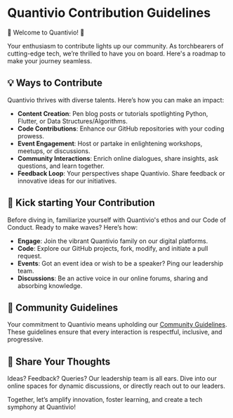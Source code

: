 # Quantivio Contribution Guidelines

🌟 Welcome to Quantivio! 🌟

Your enthusiasm to contribute lights up our community. As torchbearers of cutting-edge tech, we’re thrilled to have you on board. Here's a roadmap to make your journey seamless.

## 💡 Ways to Contribute

Quantivio thrives with diverse talents. Here’s how you can make an impact:

- **Content Creation**: Pen blog posts or tutorials spotlighting Python, Flutter, or Data Structures/Algorithms.
- **Code Contributions**: Enhance our GitHub repositories with your coding prowess.
- **Event Engagement**: Host or partake in enlightening workshops, meetups, or discussions.
- **Community Interactions**: Enrich online dialogues, share insights, ask questions, and learn together.
- **Feedback Loop**: Your perspectives shape Quantivio. Share feedback or innovative ideas for our initiatives.

## 🚀 Kick starting Your Contribution

Before diving in, familiarize yourself with Quantivio's ethos and our Code of Conduct. Ready to make waves? Here’s how:

- **Engage**: Join the vibrant Quantivio family on our digital platforms.
- **Code**: Explore our GitHub projects, fork, modify, and initiate a pull request.
- **Events**: Got an event idea or wish to be a speaker? Ping our leadership team.
- **Discussions**: Be an active voice in our online forums, sharing and absorbing knowledge.

## 📜 Community Guidelines

Your commitment to Quantivio means upholding our [Community Guidelines](https://github.com/quantivio/.github/blob/main/profile/COMMUNITY_GUIDELINES.md). These guidelines ensure that every interaction is respectful, inclusive, and progressive.

## 💌 Share Your Thoughts

Ideas? Feedback? Queries? Our leadership team is all ears. Dive into our online spaces for dynamic discussions, or directly reach out to our leaders.

Together, let’s amplify innovation, foster learning, and create a tech symphony at Quantivio!
